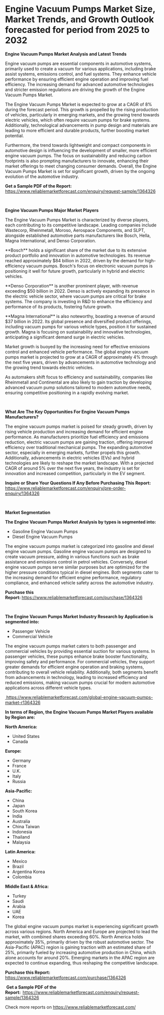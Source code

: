 <p><h1>Engine Vacuum Pumps Market Size, Market Trends, and Growth Outlook forecasted for period from 2025 to 2032</h1></p><p><strong>Engine Vacuum Pumps Market Analysis and Latest Trends</strong></p>
<p><p>Engine vacuum pumps are essential components in automotive systems, primarily used to create a vacuum for various applications, including brake assist systems, emissions control, and fuel systems. They enhance vehicle performance by ensuring efficient engine operation and improving fuel efficiency. The increasing demand for advanced automotive technologies and stricter emission regulations are driving the growth of the Engine Vacuum Pumps Market.</p><p>The Engine Vacuum Pumps Market is expected to grow at a CAGR of 8% during the forecast period. This growth is propelled by the rising production of vehicles, particularly in emerging markets, and the growing trend towards electric vehicles, which often require vacuum pumps for brake systems. Additionally, technological advancements in pump design and materials are leading to more efficient and durable products, further boosting market potential.</p><p>Furthermore, the trend towards lightweight and compact components in automotive design is influencing the development of smaller, more efficient engine vacuum pumps. The focus on sustainability and reducing carbon footprints is also prompting manufacturers to innovate, enhancing their market offerings to meet changing consumer demands. Overall, the Engine Vacuum Pumps Market is set for significant growth, driven by the ongoing evolution of the automotive industry.</p></p>
<p><strong>Get a Sample PDF of the Report:&nbsp;</strong> <a href="https://www.reliablemarketforecast.com/enquiry/request-sample/1364326?utm_campaign=2479&utm_medium=2&utm_source=Github&utm_content=ia&utm_term=10042025&utm_id=engine-vacuum-pumps">https://www.reliablemarketforecast.com/enquiry/request-sample/1364326</a></p>
<p>&nbsp;</p>
<p><strong>Engine Vacuum Pumps Major Market Players</strong></p>
<p><p>The Engine Vacuum Pumps Market is characterized by diverse players, each contributing to its competitive landscape. Leading companies include Wastecorp, Rheinmetall, Moroso, Aerospace Components, and SLPT, alongside established automotive parts manufacturers like Bosch, Hella, Magna International, and Denso Corporation.</p><p>**Bosch** holds a significant share of the market due to its extensive product portfolio and innovation in automotive technologies. Its revenue reached approximately $84 billion in 2022, driven by the demand for high-efficiency vacuum pumps. Bosch's focus on electronic vacuum pumps is positioning it well for future growth, particularly in hybrid and electric vehicles.</p><p>**Denso Corporation** is another prominent player, with revenue exceeding $50 billion in 2022. Denso is actively expanding its presence in the electric vehicle sector, where vacuum pumps are critical for brake systems. The company is investing in R&D to enhance the efficiency and performance of its products, fostering future growth.</p><p>**Magna International** is also noteworthy, boasting a revenue of around $37 billion in 2022. Its global presence and diversified product offerings, including vacuum pumps for various vehicle types, position it for sustained growth. Magna is focusing on sustainability and innovative technologies, anticipating a significant demand surge in electric vehicles.</p><p>Market growth is buoyed by the increasing need for effective emissions control and enhanced vehicle performance. The global engine vacuum pumps market is projected to grow at a CAGR of approximately 4% through the next five years, driven by advancements in automotive technology and the growing trend towards electric vehicles.</p><p>As automakers shift focus to efficiency and sustainability, companies like Rheinmetall and Continental are also likely to gain traction by developing advanced vacuum pump solutions tailored to modern automotive needs, ensuring competitive positioning in a rapidly evolving market.</p></p>
<p>&nbsp;</p>
<p><strong>What Are The Key Opportunities For Engine Vacuum Pumps Manufacturers?</strong></p>
<p><p>The engine vacuum pumps market is poised for steady growth, driven by rising vehicle production and increasing demand for efficient engine performance. As manufacturers prioritize fuel efficiency and emissions reduction, electric vacuum pumps are gaining traction, offering improved efficiency over traditional mechanical pumps. The expanding automotive sector, especially in emerging markets, further propels this growth. Additionally, advancements in electric vehicles (EVs) and hybrid technologies are likely to reshape the market landscape. With a projected CAGR of around 5% over the next five years, the industry is set for innovation and increased competition, particularly in the EV segment.</p></p>
<p><strong>Inquire or Share Your Questions If Any Before Purchasing This Report:</strong> <a href="https://www.reliablemarketforecast.com/enquiry/pre-order-enquiry/1364326?utm_campaign=2479&utm_medium=2&utm_source=Github&utm_content=ia&utm_term=10042025&utm_id=engine-vacuum-pumps">https://www.reliablemarketforecast.com/enquiry/pre-order-enquiry/1364326</a></p>
<p>&nbsp;</p>
<p><strong>Market Segmentation</strong></p>
<p><strong>The Engine Vacuum Pumps Market Analysis by types is segmented into:</strong></p>
<p><ul><li>Gasoline Engine Vacuum Pumps</li><li>Diesel Engine Vacuum Pumps</li></ul></p>
<p><p>The engine vacuum pumps market is categorized into gasoline and diesel engine vacuum pumps. Gasoline engine vacuum pumps are designed to create vacuum pressure, aiding in various functions such as brake assistance and emissions control in petrol vehicles. Conversely, diesel engine vacuum pumps serve similar purposes but are optimized for the higher pressure conditions typical in diesel engines. Both segments cater to the increasing demand for efficient engine performance, regulatory compliance, and enhanced vehicle safety across the automotive industry.</p></p>
<p><strong>Purchase this Report:&nbsp;</strong><a href="https://www.reliablemarketforecast.com/purchase/1364326?utm_campaign=2479&utm_medium=2&utm_source=Github&utm_content=ia&utm_term=10042025&utm_id=engine-vacuum-pumps">https://www.reliablemarketforecast.com/purchase/1364326</a></p>
<p>&nbsp;</p>
<p><strong>The Engine Vacuum Pumps Market Industry Research by Application is segmented into:</strong></p>
<p><ul><li>Passenger Vehicle</li><li>Commercial Vehicle</li></ul></p>
<p><p>The engine vacuum pumps market caters to both passenger and commercial vehicles by providing essential suction for various systems. In passenger vehicles, these pumps enhance brake booster functionality, improving safety and performance. For commercial vehicles, they support greater demands for efficient engine operation and braking systems, contributing to overall vehicle reliability. Additionally, both segments benefit from advancements in technology, leading to increased efficiency and reduced emissions, making vacuum pumps crucial for modern automotive applications across different vehicle types.</p></p>
<p><a href="https://www.reliablemarketforecast.com/global-engine-vacuum-pumps-market-r1364326?utm_campaign=2479&utm_medium=2&utm_source=Github&utm_content=ia&utm_term=10042025&utm_id=engine-vacuum-pumps">&nbsp;https://www.reliablemarketforecast.com/global-engine-vacuum-pumps-market-r1364326</a></p>
<p><strong>In terms of Region, the Engine Vacuum Pumps Market Players available by Region are:</strong></p>
<p>
    <p> <strong> North America: </strong>
        <ul>
            <li>United States</li>
            <li>Canada</li>
        </ul>
        </p> 
    <p> <strong> Europe: </strong>
        <ul>
            <li>Germany</li>
            <li>France</li>
            <li>U.K.</li>
            <li>Italy</li>
            <li>Russia</li>
        </ul>
        </p> 
    <p> <strong> Asia-Pacific: </strong>
        <ul>
            <li>China</li>
            <li>Japan</li>
            <li>South Korea</li>
            <li>India</li>
            <li>Australia</li>
            <li>China Taiwan</li>
            <li>Indonesia</li>
            <li>Thailand</li>
            <li>Malaysia</li>
        </ul>
        </p> 
    <p> <strong> Latin America: </strong>
        <ul>
            <li>Mexico</li>
            <li>Brazil</li>
            <li>Argentina Korea</li>
            <li>Colombia</li>
        </ul>
        </p> 
    <p> <strong> Middle East & Africa: </strong>
        <ul>
            <li>Turkey</li>
            <li>Saudi</li>
            <li>Arabia</li>
            <li>UAE</li>
            <li>Korea</li>
        </ul>
    </p>
    </p>
<p><p>The global engine vacuum pumps market is experiencing significant growth across various regions. North America and Europe are projected to lead the market, with combined shares exceeding 60%. North America holds approximately 35%, primarily driven by the robust automotive sector. The Asia-Pacific (APAC) region is gaining traction with an estimated share of 25%, primarily fueled by increasing automotive production in China, which alone accounts for around 20%. Emerging markets in the APAC region are expected to continue expanding, thus reshaping the competitive landscape.</p></p>
<p><strong>Purchase this Report: </strong><a href="https://www.reliablemarketforecast.com/purchase/1364326?utm_campaign=2479&utm_medium=2&utm_source=Github&utm_content=ia&utm_term=10042025&utm_id=engine-vacuum-pumps">https://www.reliablemarketforecast.com/purchase/1364326</a></p>
<p>&nbsp;<strong>Get a Sample PDF of the Report:&nbsp;&nbsp;</strong><a href="https://www.reliablemarketforecast.com/enquiry/request-sample/1364326?utm_campaign=2479&utm_medium=2&utm_source=Github&utm_content=ia&utm_term=10042025&utm_id=engine-vacuum-pumps">https://www.reliablemarketforecast.com/enquiry/request-sample/1364326</a></p>
<p><strong></strong></p>
<p>Check more reports on <a href="https://www.reliablemarketforecast.com/?utm_campaign=2479&utm_medium=2&utm_source=Github&utm_content=ia&utm_term=10042025&utm_id=engine-vacuum-pumps">https://www.reliablemarketforecast.com/</a></p>